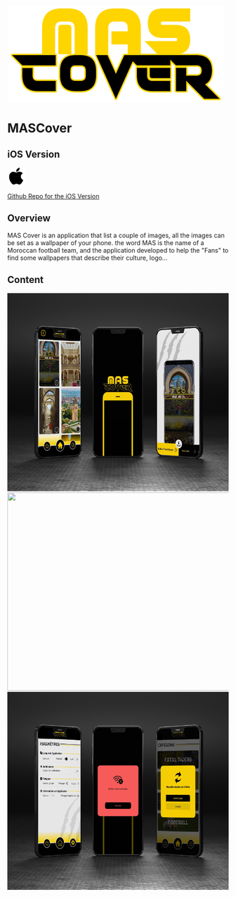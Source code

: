 <img src="https://github.com/tahajadid/MASCover/blob/main/app/src/main/res/drawable-v24/only_mas_cover.png"/>

# MASCover

## iOS Version
<img src="/ios_icon.png" width="40" height="40"/>

[Github Repo for the iOS Version](https://github.com/tahajadid/MASCover-iOS)

## Overview
MAS Cover is an application that list a couple of images, all the images can be set as a wallpaper of your phone.
the word MAS is the name of a Moroccan football team, and the application developed to help the "Fans" to find some wallpapers that describe their culture, logo...

## Content

<img src="/image_mas.png" width="600" height="450"/>

<img src="/image_mas-3.png" width="600" height="450"/>

<img src="/image_mas-2.png" width="600" height="450"/>
